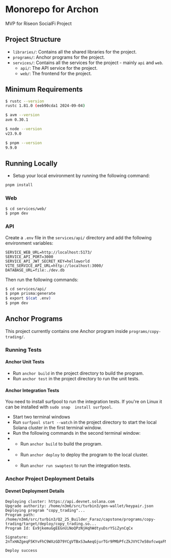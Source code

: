 # Monorepo for Archon
MVP for Riseon SocialFi Project

## Project Structure

- `libraries/`: Contains all the shared libraries for the project.
- `programs/`: Anchor programs for the project.
- `services/`: Contains all the services for the project - mainly `api` and `web`.
  * `api/`: The API service for the project.
  * `web/`: The frontend for the project.

## Minimum Requirements

```bash
$ rustc --version
rustc 1.81.0 (eeb90cda1 2024-09-04)

$ avm --version
avm 0.30.1

$ node --version
v23.9.0

$ pnpm --version
9.9.0
```

## Running Locally 

- Setup your local environment by running the following command:

```bash
pnpm install 
```

### Web

```bash
$ cd services/web/
$ pnpm dev
```

### API

Create a `.env` file in the `services/api/` directory and add the following environment variables:

```text
SERVICE_WEB_URL=http://localhost:5173/
SERVICE_API_PORT=3000
SERVICE_API_JWT_SECRET_KEY=helloworld
VITE_SERVICE_API_URL=http://localhost:3000/
DATABASE_URL=file:./dev.db
```

Then run the following commands:

```bash
$ cd services/api/
$ pnpm prisma:generate
$ export $(cat .env)
$ pnpm dev
```

## Anchor Programs

This project currently contains one Anchor program inside `programs/copy-trading/`.

### Running Tests

#### Anchor Unit Tests

- Run `anchor build` in the project directory to build the program.
- Run `anchor test` in the project directory to run the unit tests.

#### Anchor Integration Tests

You need to install surfpool to run the integration tests. If you're on Linux it can be installed with `sudo snap 
install surfpool`.

- Start two terminal windows
- Run `surfpool start --watch` in the project directory to start the local Solana cluster in the first terminal window.
- Run the following commands in the second terminal window:
- - Run `anchor build` to build the program.
- - Run `anchor deploy` to deploy the program to the local cluster.
- - Run `anchor run swaptest` to run the integration tests.

### Anchor Project Deployment Details

#### Devnet Deployment Details

```text
Deploying cluster: https://api.devnet.solana.com
Upgrade authority: /home/n3m6/src/turbin3/gen-wallet/keypair.json
Deploying program "copy_trading"...
Program path: /home/n3m6/src/turbin3/Q2_25_Builder_Faraz/capstone/programs/copy-trading/target/deploy/copy_trading.so...
Program Id: Ex9jkemuGgEEGnUiNoQPzNjHqhWdtyuDsrYSiZynCqCx

Signature: 2nTxHAZgeqF5KYvFhC9WXzGD79YCgVTBxS3wAeqGjurTGr9PMbPfcZkJVYC7e58ofcwqaFNGireek8y5kgvhKYgn

Deploy success
```

